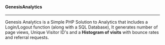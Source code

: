#### GenesisAnalytics
___
Genesis Analytics is a Simple PHP Solution to Analytics that includes a Login/Logout function (along with a SQL Database),
It generates number of page views, Unique Visitor ID's and a **Histogram of visits** with bounce rates and referral requests.
